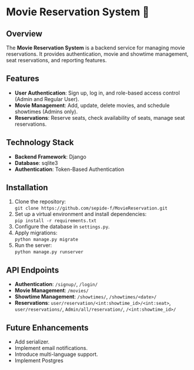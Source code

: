# Movie Reservation System 🎥

## Overview
The **Movie Reservation System** is a backend service for managing movie reservations. It provides authentication, movie and showtime management, seat reservations, and reporting features.

## Features
- **User Authentication**: Sign up, log in, and role-based access control (Admin and Regular User).
- **Movie Management**: Add, update, delete movies, and schedule showtimes (Admins only).
- **Reservations**: Reserve seats, check availability of seats, manage seat reservations.

## Technology Stack
- **Backend Framework**: Django
- **Database**: sqlite3
- **Authentication**: Token-Based Authentication

## Installation
1. Clone the repository:  
   `git clone https://github.com/sepide-f/MovieReservation.git`
2. Set up a virtual environment and install dependencies:  
   `pip install -r requirements.txt`
3. Configure the database in `settings.py`.
4. Apply migrations:  
   `python manage.py migrate`
5. Run the server:  
   `python manage.py runserver`

## API Endpoints
- **Authentication**: `/signup/`, `/login/`
- **Movie Management**: `/movies/`
- **Showtime Management**: `/showtimes/`, `/showtimes/<date>/`
- **Reservations**: `user/reservation/<int:showtime_id>/<int:seat>`, `user/reservations/`, `Admin/all/reservation/`, `/<int:showtime_id>/`

## Future Enhancements
- Add serializer.
- Implement email notifications.
- Introduce multi-language support.
- Implement Postgres



